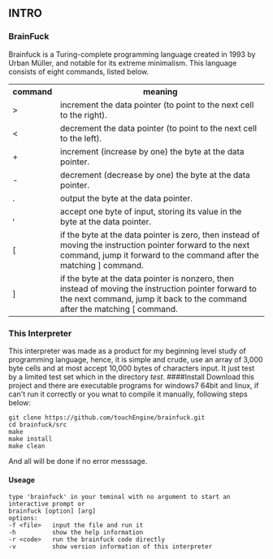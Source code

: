 ## INTRO
### BrainFuck
Brainfuck is a Turing-complete programming language created in 1993 by Urban Müller, and notable for its extreme minimalism. This language consists of eight commands, listed below.

<table>
	<tr><th>command</th><th>meaning</th></tr>
	<tr><td>></td>
		<td>increment the data pointer (to point to the next cell to the right).</td>
	</tr>
	<tr><td><</td>
		<td>decrement the data pointer (to point to the next cell to the left).</td>
	</tr>
	<tr><td>+</td>
		<td>increment (increase by one) the byte at the data pointer.</td>
	</tr>
	<tr><td>-</td>
		<td>decrement (decrease by one) the byte at the data pointer.</td>
	</tr>
	<tr><td>.</td>
		<td>output the byte at the data pointer.</td>
	</tr>
	<tr><td>,</td>
		<td>accept one byte of input, storing its value in the byte at the data pointer.</td>
	<tr><td>[</td>
		<td>if the byte at the data pointer is zero, then instead of moving the instruction pointer forward to the next command, jump it forward to the command after the matching ] command.</td>
	</tr>
	<tr><td>]</td>
		<td>if the byte at the data pointer is nonzero, then instead of moving the instruction pointer forward to the next command, jump it back to the command after the matching [ command.</td>
	</tr>
</table>

### This Interpreter
This interpreter was made as a product for my beginning level study of programming language, hence, it is simple and crude, use an array of 3,000 byte cells and at most accept 10,000 bytes of characters input. It just test by a limited test set which in the directory *test*. 
####Install
Download this project and there are executable programs for windows7 64bit and linux, if can't run it correctly or you wnat to compile it manually, following steps below:
	
	git clone https://github.com/touchEngine/brainfuck.git
	cd brainfuck/src
	make
	make install
	make clean
And all will be done if no error messsage.
#### Useage
	type 'brainfuck' in your teminal with no argument to start an interactive prompt or
	brainfuck [option] [arg]
	options:
	-f <file>	input the file and run it
	-h 			show the help information
	-r <code>	run the brainfuck code directly
	-v 			show version information of this interpreter
